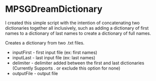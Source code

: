 # MPSGDreamDictionary

I created this simple script with the intention of concatenating two dictionaries together all inclusively, such as adding a dictionary of first names to a dictionary of last names to create a dictionary of full names.

Creates a dictionary from two .txt files.
- inputFirst - first input file (ex: first names)
- inputLast - last input file (ex: last names)
- delimiter - delimiter added between the first and last dictionaries (Currently Supports . or exclude this option for none)
- outputFile - output file
